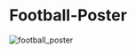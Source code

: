 # Football-Poster
![football_poster](https://github.com/user-attachments/assets/ca137b67-b4e6-4ae0-93c3-5c04156775fa)
